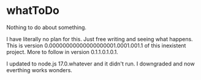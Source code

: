 # whatToDo

Nothing to do about something. 

I have literally no plan for this.  Just free writing and seeing what happens.  This is version 0.00000000000000000001.0001.001.1 of this inexistent project.  More to follow in version 0.1.1.0.1.0.1.



I updated to node.js 17.0.whatever and it didn't run.  I downgraded and now everthing works wonders.  

